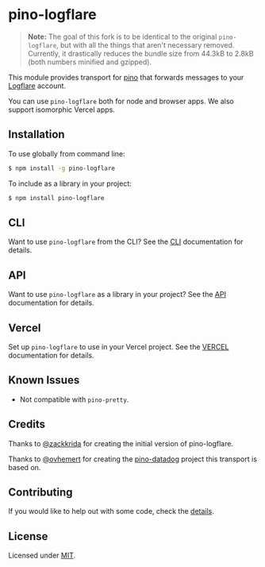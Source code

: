 # pino-logflare

> **Note:** The goal of this fork is to be identical to the original `pino-logflare`, but with all the things that aren't necessary removed. Currently, it drastically reduces the bundle size from 44.3kB to 2.8kB (both numbers minified and gzipped).

This module provides transport for [pino][pino] that forwards messages to your [Logflare][logflare] account.

You can use `pino-logflare` both for node and browser apps. We also support isomorphic Vercel apps.

## Installation

To use globally from command line:

```bash
$ npm install -g pino-logflare
```

To include as a library in your project:

```bash
$ npm install pino-logflare
```

## CLI

Want to use `pino-logflare` from the CLI?
See the [CLI](./docs/CLI.md) documentation for details.

## API

Want to use `pino-logflare` as a library in your project?
See the [API](./docs/API.md) documentation for details.

## Vercel

Set up `pino-logflare` to use in your Vercel project.
See the [VERCEL](./docs/VERCEL.md) documentation for details.

## Known Issues

- Not compatible with `pino-pretty`.

## Credits

Thanks to [@zackkrida](https://github.com/zackkrida) for creating the initial version of pino-logflare.

Thanks to [@ovhemert](https://github.com/ovhemert) for creating the [pino-datadog](https://github.com/ovhemert/pino-datadog) project this transport is based on.

## Contributing

If you would like to help out with some code, check the [details](./docs/CONTRIBUTING.md).

## License

Licensed under [MIT](./LICENSE).

[pino]: https://www.npmjs.com/package/pino
[logflare]: https://logflare.app/
